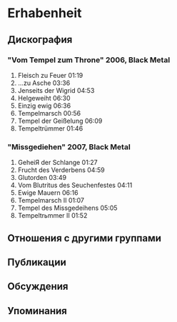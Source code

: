 # Erhabenheit



## Дискография

### "Vom Tempel zum Throne" 2006, Black Metal

1. Fleisch zu Feuer 01:19  
2. ...zu Asche 03:36  
3. Jenseits der Wigrid 04:53  
4. Helgeweiht 06:30  
5. Einzig ewig 06:36  
6. Tempelmarsch 00:56  
7. Tempel der Gei&#223;elung 06:09  
8. Tempeltr&#252;mmer 01:46 

### "Missgediehen" 2007, Black Metal

1. GeheiЯ der Schlange 01:27  
2. Frucht des Verderbens 04:59
3. Glutorden 03:49 
4. Vom Blutritus des Seuchenfestes 04:11
5. Ewige Mauern 06:16
6. Tempelmarsch II 01:07  
7. Tempel des Missgedeihens 05:05
8. Tempeltrьmmer II 01:52 


## Отношения с другими группами


## Публикации


## Обсуждения


## Упоминания

